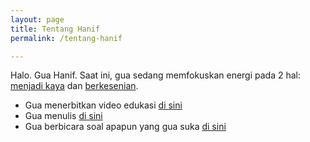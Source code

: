 ```yaml
---
layout: page
title: Tentang Hanif
permalink: /tentang-hanif

---
```


Halo. Gua Hanif. Saat ini, gua sedang memfokuskan energi pada 2 hal: [menjadi kaya](https://nav.al/rich) dan [berkesenian](https://www.goodreads.com/en/book/show/60965426). 

- Gua menerbitkan video edukasi [di sini](https://www.youtube.com/channel/UCx-pxdfOtPQslC2hDQzpMeg)
- Gua menulis [di sini](https://www.hanifamin.com)
- Gua berbicara soal apapun yang gua suka [di sini](https://open.spotify.com/show/4yN5THFZg99Ivt95eUno6y)